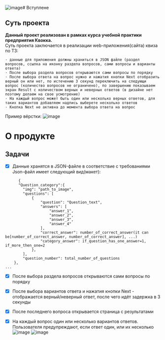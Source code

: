 ![image](https://github.com/ObitoUtiha/quizzGame/assets/82911832/75667b40-bc57-4134-bb20-8ead2b3be92c)# Вступлене
## Суть проекта
**Данный проект реализован в рамках курса учебной практики предприятия Квокка.**
<br>Суть проекта заключается в реализации web-приложения(сайта) квиза по ТЗ:
```
· данные для приложения должны храниться в JSON файле (раздел вопросов, ссылка на иконку раздела вопросов, сами вопросы и варианты ответа)
· После выбора раздела вопросов открываются сами вопросы по порядку
· После выбора ответа на вопрос нужно и нажатия кнопки Next отобразить верный он или нет, по истечению 3 секунд переключить на следующи вопрос (количество вопросов не ограничено), по завершению показываем экран Result с количеством верных и неверных ответов (в дизайне нет поэтому делаем на свое усмотрение)
· На каждый вопрос может быть один или несколько верных ответов, для таких вариантов добавляем надпись выберете несколько ответов
· Кнопка Next не активна до момента выбора ответа на вопрос
```
Пример вёрстки:
![image](https://github.com/ObitoUtiha/quizzGame/assets/82911832/14d746a4-8888-474a-bc4c-869019a47210)
# О продукте
## Задачи
- [x] Данные хранятся в JSON-файле в соответствие с требованиями
      Json-файл имеет следующий вид(макет):
```
      {
      "Question_category":{
        "img": "path_to_image",
        "questions": [
            {
                "question": "Question_text",
                "answers": [
                    "answer_1",
                    "answer_2",
                    "answer_3", 
                    "answer_4"
                ],
                "correct_answer": number_of_correct_answer(it can be[number_of_correct_answer, number_of_correct_answer], ...)
                "category_answer": if_question_has_one_answer=1, if_more_then_one=2
            },
        ],
        "question_number": total_number_of_questions
    },
...
```
- [x] После выбора раздела вопросов открываются сами вопросы по порядку
- [x] После выбора вариантов ответа и нажатия кнопки Next - отображается верный/неверный ответ, после чего идёт задержка в 3 секунды
- [x] После последнего вопроса открывается страница с результатами
- [x] На каждый вопрос один или несколько вариантов ответов. Пользователя предупреждают, если ответ один, или их несколько
![image](https://github.com/ObitoUtiha/quizzGame/assets/82911832/81923658-28ae-46db-a8b9-89c0df71f57a)
![image](https://github.com/ObitoUtiha/quizzGame/assets/82911832/d4c19201-0f0d-46d9-b07b-1ac3eafbedb7)

